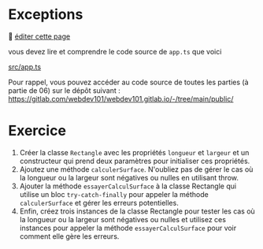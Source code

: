 # Exceptions

:memo: [éditer cette page](https://gitlab.com/-/ide/project/webdev101/webdev101.gitlab.io/edit/main/-/public/12_exceptions/README.md)

vous devez lire et comprendre le code source de `app.ts` que voici

[src/app.ts](src/app.ts ':include :type=code typescript')

Pour rappel, vous pouvez accéder au code source de toutes les parties (à partie de 06) sur le dépôt suivant : https://gitlab.com/webdev101/webdev101.gitlab.io/-/tree/main/public/

# Exercice

1. Créer la classe `Rectangle` avec les propriétés `longueur` et `largeur` et un constructeur qui prend deux paramètres pour initialiser ces propriétés.
2. Ajoutez une méthode `calculerSurface`. N'oubliez pas de gérer le cas où la longueur ou la largeur sont négatives ou nulles en utilisant throw.
3. Ajouter la méthode `essayerCalculSurface` à la classe Rectangle qui utilise un bloc `try-catch-finally` pour appeler la méthode `calculerSurface` et gérer les erreurs potentielles.
4. Enfin, créez trois instances de la classe Rectangle pour tester les cas où la longueur ou la largeur sont négatives ou nulles et utilisez ces instances pour appeler la méthode `essayerCalculSurface` pour voir comment elle gère les erreurs.